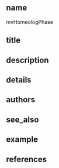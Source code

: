 ## name
mvHomeologPhase
## title
## description
## details
## authors
## see_also
## example
## references
